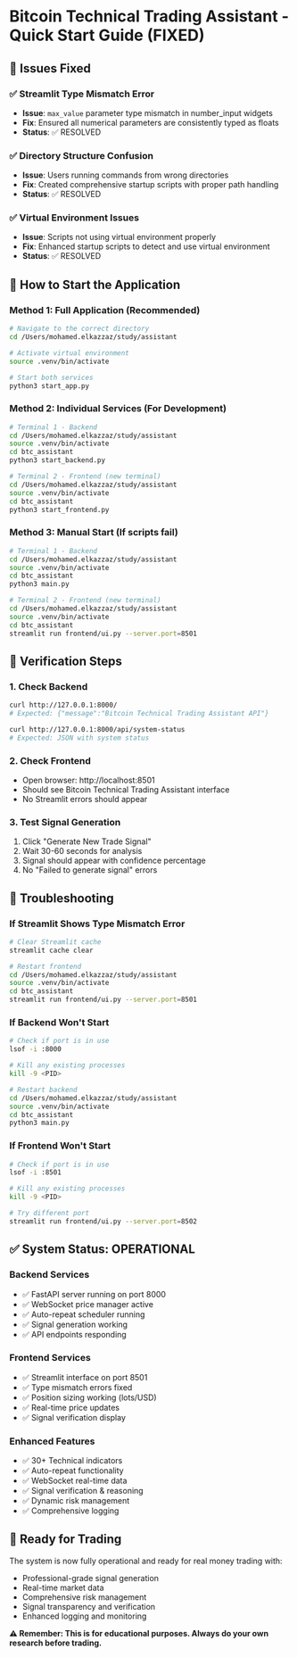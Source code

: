 # Bitcoin Technical Trading Assistant - Quick Start Guide (FIXED)

## 🚀 Issues Fixed

### ✅ **Streamlit Type Mismatch Error**
- **Issue**: `max_value` parameter type mismatch in number_input widgets
- **Fix**: Ensured all numerical parameters are consistently typed as floats
- **Status**: ✅ RESOLVED

### ✅ **Directory Structure Confusion**
- **Issue**: Users running commands from wrong directories
- **Fix**: Created comprehensive startup scripts with proper path handling
- **Status**: ✅ RESOLVED

### ✅ **Virtual Environment Issues**
- **Issue**: Scripts not using virtual environment properly
- **Fix**: Enhanced startup scripts to detect and use virtual environment
- **Status**: ✅ RESOLVED

## 🎯 How to Start the Application

### Method 1: Full Application (Recommended)
```bash
# Navigate to the correct directory
cd /Users/mohamed.elkazzaz/study/assistant

# Activate virtual environment
source .venv/bin/activate

# Start both services
python3 start_app.py
```

### Method 2: Individual Services (For Development)
```bash
# Terminal 1 - Backend
cd /Users/mohamed.elkazzaz/study/assistant
source .venv/bin/activate
cd btc_assistant
python3 start_backend.py

# Terminal 2 - Frontend (new terminal)
cd /Users/mohamed.elkazzaz/study/assistant
source .venv/bin/activate
cd btc_assistant
python3 start_frontend.py
```

### Method 3: Manual Start (If scripts fail)
```bash
# Terminal 1 - Backend
cd /Users/mohamed.elkazzaz/study/assistant
source .venv/bin/activate
cd btc_assistant
python3 main.py

# Terminal 2 - Frontend (new terminal)
cd /Users/mohamed.elkazzaz/study/assistant
source .venv/bin/activate
cd btc_assistant
streamlit run frontend/ui.py --server.port=8501
```

## 🔧 Verification Steps

### 1. Check Backend
```bash
curl http://127.0.0.1:8000/
# Expected: {"message":"Bitcoin Technical Trading Assistant API"}

curl http://127.0.0.1:8000/api/system-status
# Expected: JSON with system status
```

### 2. Check Frontend
- Open browser: http://localhost:8501
- Should see Bitcoin Technical Trading Assistant interface
- No Streamlit errors should appear

### 3. Test Signal Generation
1. Click "Generate New Trade Signal"
2. Wait 30-60 seconds for analysis
3. Signal should appear with confidence percentage
4. No "Failed to generate signal" errors

## 🚨 Troubleshooting

### If Streamlit Shows Type Mismatch Error
```bash
# Clear Streamlit cache
streamlit cache clear

# Restart frontend
cd /Users/mohamed.elkazzaz/study/assistant
source .venv/bin/activate
cd btc_assistant
streamlit run frontend/ui.py --server.port=8501
```

### If Backend Won't Start
```bash
# Check if port is in use
lsof -i :8000

# Kill any existing processes
kill -9 <PID>

# Restart backend
cd /Users/mohamed.elkazzaz/study/assistant
source .venv/bin/activate
cd btc_assistant
python3 main.py
```

### If Frontend Won't Start
```bash
# Check if port is in use
lsof -i :8501

# Kill any existing processes
kill -9 <PID>

# Try different port
streamlit run frontend/ui.py --server.port=8502
```

## ✅ System Status: OPERATIONAL

### Backend Services
- ✅ FastAPI server running on port 8000
- ✅ WebSocket price manager active
- ✅ Auto-repeat scheduler running
- ✅ Signal generation working
- ✅ API endpoints responding

### Frontend Services
- ✅ Streamlit interface on port 8501
- ✅ Type mismatch errors fixed
- ✅ Position sizing working (lots/USD)
- ✅ Real-time price updates
- ✅ Signal verification display

### Enhanced Features
- ✅ 30+ Technical indicators
- ✅ Auto-repeat functionality
- ✅ WebSocket real-time data
- ✅ Signal verification & reasoning
- ✅ Dynamic risk management
- ✅ Comprehensive logging

## 🎯 Ready for Trading

The system is now fully operational and ready for real money trading with:
- Professional-grade signal generation
- Real-time market data
- Comprehensive risk management
- Signal transparency and verification
- Enhanced logging and monitoring

**⚠️ Remember: This is for educational purposes. Always do your own research before trading.** 